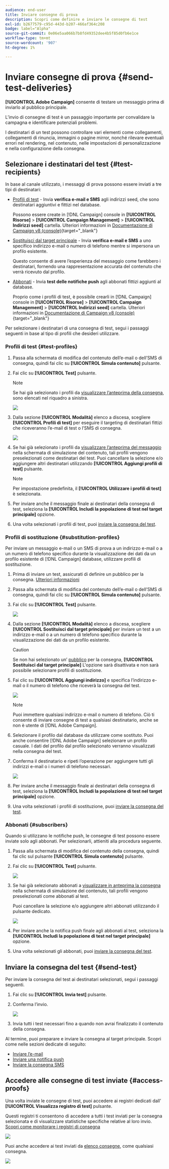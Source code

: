 ```yaml
---
audience: end-user
title: Inviare consegne di prova
description: Scopri come definire e inviare le consegne di test
exl-id: b2677579-c95d-443d-b207-466af364c208
badge: label="Alpha"
source-git-commit: 0e06e5aa066b7b8fd49352dee4b5f85d0fb6e1ce
workflow-type: tm+mt
source-wordcount: '907'
ht-degree: 1%

---
```


# Inviare consegne di prova {#send-test-deliveries}

**[!UICONTROL Adobe Campaign]** consente di testare un messaggio prima di inviarlo al pubblico principale.

L’invio di consegne di test è un passaggio importante per convalidare la campagna e identificare potenziali problemi.

I destinatari di un test possono controllare vari elementi come collegamenti, collegamenti di rinuncia, immagini o pagine mirror, nonché rilevare eventuali errori nel rendering, nel contenuto, nelle impostazioni di personalizzazione e nella configurazione della consegna.

## Selezionare i destinatari del test {#test-recipients}

In base al canale utilizzato, i messaggi di prova possono essere inviati a tre tipi di destinatari:

* [Profili di test](#test-profiles) - Invia **verifica e-mail e SMS** agli indirizzi seed, che sono destinatari aggiuntivi e fittizi nel database.

  Possono essere create in [!DNL Campaign] console in **[!UICONTROL Risorse]** > **[!UICONTROL Campaign Management]** > **[!UICONTROL Indirizzi seed]** cartella. Ulteriori informazioni in [Documentazione di Campaign v8 (console)](https://experienceleague.adobe.com/docs/campaign/campaign-v8/audience/add-profiles/test-profiles.html){target="_blank"}

* [Sostituisci dal target principale](#substitution-profiles) - Invia **verifica e-mail e SMS** a uno specifico indirizzo e-mail o numero di telefono mentre si impersona un profilo esistente.

  Questo consente di avere l’esperienza del messaggio come farebbero i destinatari, fornendo una rappresentazione accurata del contenuto che verrà ricevuto dal profilo.

* [Abbonati](#subscribers) - Invia **test delle notifiche push** agli abbonati fittizi aggiunti al database.

  Proprio come i profili di test, è possibile crearli in [!DNL Campaign] console in **[!UICONTROL Risorse]** > **[!UICONTROL Campaign Management]** > **[!UICONTROL Indirizzi seed]** cartella. Ulteriori informazioni in [Documentazione di Campaign v8 (console)](https://experienceleague.adobe.com/docs/campaign/campaign-v8/audience/add-profiles/test-profiles.html){target="_blank"}

Per selezionare i destinatari di una consegna di test, segui i passaggi seguenti in base al tipo di profili che desideri utilizzare.

### Profili di test {#test-profiles}

1. Passa alla schermata di modifica del contenuto dell’e-mail o dell’SMS di consegna, quindi fai clic su **[!UICONTROL Simula contenuto]** pulsante.

1. Fai clic su **[!UICONTROL Test]** pulsante.

   >[!NOTE]
   >
   >Se hai già selezionato i profili da [visualizzare l’anteprima della consegna](preview-content.md), sono elencati nel riquadro a sinistra.

   ![](assets/simulate-test-button-email.png)

1. Dalla sezione **[!UICONTROL Modalità]** elenco a discesa, scegliere **[!UICONTROL Profili di test]** per eseguire il targeting di destinatari fittizi che riceveranno l’e-mail di test o l’SMS di consegna.

   ![](assets/simulate-profile-mode.png)

1. Se hai già selezionato i profili da [visualizzare l’anteprima del messaggio](preview-content.md) nella schermata di simulazione del contenuto, tali profili vengono preselezionati come destinatari del test. Puoi cancellare la selezione e/o aggiungere altri destinatari utilizzando **[!UICONTROL Aggiungi profili di test]** pulsante.

   >[!NOTE]
   >
   >Per impostazione predefinita, il **[!UICONTROL Utilizzare i profili di test]** è selezionata.

1. Per inviare anche il messaggio finale ai destinatari della consegna di test, seleziona la **[!UICONTROL Includi la popolazione di test nel target principale]** opzione.

1. Una volta selezionati i profili di test, puoi [inviare la consegna del test](#send-test).

### Profili di sostituzione {#substitution-profiles}

Per inviare un messaggio e-mail o un SMS di prova a un indirizzo e-mail o a un numero di telefono specifico durante la visualizzazione dei dati da un profilo esistente di [!DNL Campaign] database, utilizzare profili di sostituzione.

1. Prima di inviare un test, assicurati di definire un pubblico per la consegna. [Ulteriori informazioni](../audience/about-audiences.md)

1. Passa alla schermata di modifica del contenuto dell’e-mail o dell’SMS di consegna, quindi fai clic su **[!UICONTROL Simula contenuto]** pulsante.

1. Fai clic su **[!UICONTROL Test]** pulsante.

   ![](assets/simulate-test-button-email.png)

1. Dalla sezione **[!UICONTROL Modalità]** elenco a discesa, scegliere **[!UICONTROL Sostituisci dal target principale]** per inviare un test a un indirizzo e-mail o a un numero di telefono specifico durante la visualizzazione dei dati da un profilo esistente.

   >[!CAUTION]
   >
   >Se non hai selezionato un’ [pubblico](../audience/about-audiences.md) per la consegna, **[!UICONTROL Sostituisci dal target principale]** L&#39;opzione sarà disattivata e non sarà possibile selezionare profili di sostituzione.

1. Fai clic su **[!UICONTROL Aggiungi indirizzo]** e specifica l’indirizzo e-mail o il numero di telefono che riceverà la consegna del test.

   ![](assets/simulate-add-substitution-address.png)

   >[!NOTE]
   >
   >Puoi immettere qualsiasi indirizzo e-mail o numero di telefono. Ciò ti consente di inviare consegne di test a qualsiasi destinatario, anche se non è utente di [!DNL Adobe Campaign].

1. Selezionare il profilo dal database da utilizzare come sostituto. Puoi anche consentire [!DNL Adobe Campaign] selezionare un profilo casuale. I dati del profilo dal profilo selezionato verranno visualizzati nella consegna del test.

1. Conferma il destinatario e ripeti l’operazione per aggiungere tutti gli indirizzi e-mail o i numeri di telefono necessari.

   ![](assets/simulate-profile-substitute.png)

1. Per inviare anche il messaggio finale ai destinatari della consegna di test, seleziona la **[!UICONTROL Includi la popolazione di test nel target principale]** opzione.

1. Una volta selezionati i profili di sostituzione, puoi [inviare la consegna del test](#send-test).

### Abbonati {#subscribers}

Quando si utilizzano le notifiche push, le consegne di test possono essere inviate solo agli abbonati. Per selezionarli, attieniti alla procedura seguente.

1. Passa alla schermata di modifica del contenuto della consegna, quindi fai clic sul pulsante **[!UICONTROL Simula contenuto]** pulsante.

1. Fai clic su **[!UICONTROL Test]** pulsante.

   ![](assets/simulate-test-button-push.png)

1. Se hai già selezionato abbonati a [visualizzare in anteprima la consegna](preview-content.md) nella schermata di simulazione del contenuto, tali profili vengono preselezionati come abbonati al test.

   Puoi cancellare la selezione e/o aggiungere altri abbonati utilizzando il pulsante dedicato.

   ![](assets/simulate-test-subscribers.png)

1. Per inviare anche la notifica push finale agli abbonati al test, seleziona la **[!UICONTROL Includi la popolazione di test nel target principale]** opzione.

1. Una volta selezionati gli abbonati, puoi [inviare la consegna del test](#send-test).

## Inviare la consegna del test {#send-test}

Per inviare la consegna del test ai destinatari selezionati, segui i passaggi seguenti.

1. Fai clic su **[!UICONTROL Invia test]** pulsante.

1. Conferma l’invio.

   ![](assets/simulate-send-test.png)

1. Invia tutti i test necessari fino a quando non avrai finalizzato il contenuto della consegna.

Al termine, puoi preparare e inviare la consegna al target principale. Scopri come nelle sezioni dedicate di seguito:

* [Inviare l’e-mail](../monitor/prepare-send.md)
* [Inviare una notifica push](../push/send-push.md#send-push)
* [Inviare la consegna SMS](../sms/send-sms.md#send-sms)

## Accedere alle consegne di test inviate {#access-proofs}

Una volta inviate le consegne di test, puoi accedere ai registri dedicati dall’ **[!UICONTROL Visualizza registro di test]** pulsante.

Questi registri ti consentono di accedere a tutti i test inviati per la consegna selezionata e di visualizzare statistiche specifiche relative al loro invio. [Scopri come monitorare i registri di consegna](../monitor/delivery-logs.md)

![](assets/simulate-test-log.png)

Puoi anche accedere ai test inviati da [elenco consegne](../msg/gs-messages.md), come qualsiasi consegna.

![](assets/simulate-deliveries-list.png)
